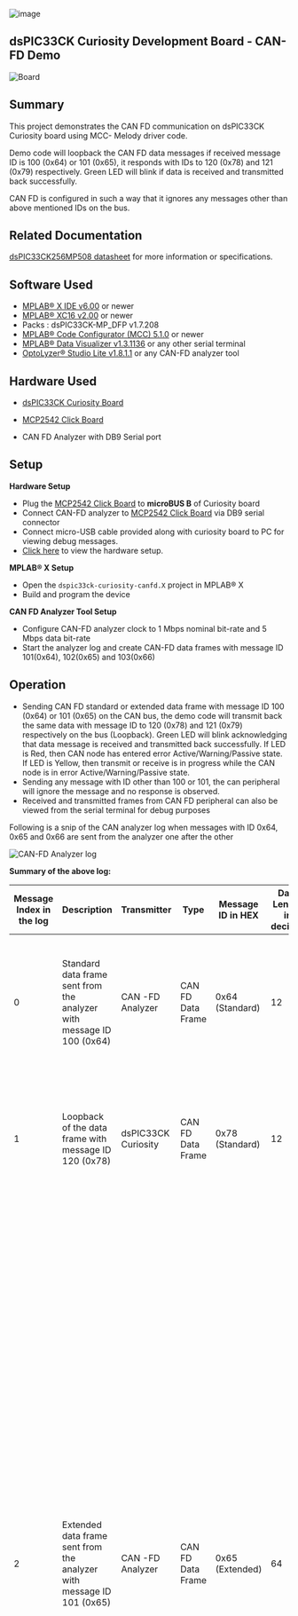 ![image](images/microchip.jpg)

## dsPIC33CK Curiosity Development Board - CAN-FD Demo

![Board](images/board.jpg)

## Summary

This project demonstrates the CAN FD communication on dsPIC33CK Curiosity board using MCC- Melody driver code.

Demo code will loopback the CAN FD data messages if received message ID is 100 (0x64) or 101 (0x65), it responds with IDs to 120 (0x78) and 121 (0x79) respectively. Green LED will blink if data is received and transmitted back successfully.

CAN FD is configured in such a way that it ignores any messages other than above mentioned IDs on the bus.

## Related Documentation

[dsPIC33CK256MP508 datasheet](https://www.microchip.com/dsPIC33CK256MP508) for more information or specifications.

## Software Used

- [MPLAB® X IDE v6.00](http://www.microchip.com/mplab/mplab-x-ide) or newer
- [MPLAB® XC16 v2.00](http://www.microchip.com/mplab/compilers) or newer
- Packs : dsPIC33CK-MP_DFP v1.7.208
- [MPLAB® Code Configurator (MCC) 5.1.0](https://www.microchip.com/mplab/mplab-code-configurator) or newer
- [MPLAB® Data Visualizer v1.3.1136](https://www.microchip.com/en-us/tools-resources/debug/mplab-data-visualizer) or any other serial terminal
- [OptoLyzer® Studio Lite v1.8.1.1](https://www.microchip.com/en-us/tools-resources/develop/k2l-automotive-tools/optolyzer-studio) or any CAN-FD analyzer tool

## Hardware Used

- [dsPIC33CK Curiosity Board](https://www.microchip.com/en-us/development-tool/DM330030#)

- [MCP2542 Click Board](https://www.mikroe.com/mcp2542-click)

- CAN FD Analyzer with DB9 Serial port

## Setup

**Hardware Setup**

- Plug the [MCP2542 Click Board](https://www.mikroe.com/mcp2542-click) to **microBUS B** of Curiosity board
- Connect CAN-FD analyzer to [MCP2542 Click Board](https://www.mikroe.com/mcp2542-click) via DB9 serial connector
- Connect micro-USB cable provided along with curiosity board to PC for viewing debug messages.
- [Click here](images/hardware_setup.jpg) to view the hardware setup.

**MPLAB® X Setup**

- Open the `dspic33ck-curiosity-canfd.X` project in MPLAB® X
- Build and program the device

**CAN FD Analyzer Tool Setup**

- Configure CAN-FD analyzer clock to 1 Mbps nominal bit-rate and 5 Mbps data bit-rate
- Start the analyzer log and create CAN-FD data frames with message ID 101(0x64), 102(0x65) and 103(0x66)

## Operation

- Sending CAN FD standard or extended data frame with message ID 100 (0x64) or 101 (0x65) on the CAN bus, the demo code will transmit back the same data with message ID to 120 (0x78) and 121 (0x79) respectively on the bus (Loopback). Green LED will blink acknowledging that data message is received and transmitted back successfully. If LED is Red, then CAN node has entered error Active/Warning/Passive state. If LED is Yellow, then transmit or receive is in progress while the CAN node is in error Active/Warning/Passive state.
- Sending any message with ID other than 100 or 101, the can peripheral will ignore the message and no response is observed.
- Received and transmitted frames from CAN FD peripheral can also be viewed from the serial terminal for debug purposes

Following is a snip of the CAN analyzer log when messages with ID 0x64, 0x65 and 0x66 are sent from the analyzer one after the other<br>

![CAN-FD Analyzer log](images/analyzer_log.jpg)

**Summary of the above log:**

| Message Index in the log | Description                                                                                                                                   | Transmitter         | Type              | Message ID in HEX | Data Length in decimal | Data in HEX                                                                                                                                                                                     |
| ------------------------ | --------------------------------------------------------------------------------------------------------------------------------------------- | ------------------- | ----------------- | ----------------- | ---------------------- | ----------------------------------------------------------------------------------------------------------------------------------------------------------------------------------------------- |
| 0                        | Standard data frame sent from the analyzer with message ID 100 (0x64)                                                                         | CAN -FD Analyzer    | CAN FD Data Frame | 0x64 (Standard)   | 12                     | 4D 49 43 52 4F 43 48 49 50 00 00 00                                                                                                                                                             |
| 1                        | Loopback of the data frame with message ID 120 (0x78)                                                                                         | dsPIC33CK Curiosity | CAN FD Data Frame | 0x78 (Standard)   | 12                     | 4D 49 43 52 4F 43 48 49 50 00 00 00                                                                                                                                                             |
| 2                        | Extended data frame sent from the analyzer with message ID 101 (0x65)                                                                         | CAN -FD Analyzer    | CAN FD Data Frame | 0x65 (Extended)   | 64                     | 41 42 43 44 45 46 47 48 49 4A 4B 4C 4D 4E 4F 50 51 52 53 54 55 56 57 58 59 5A 20 61 62 63 64 65 66 67 68 69 6A 6B 6C 6D 6E 6F 70 71 72 73 74 75 76 77 78 79 7A 20 31 32 33 34 35 36 37 38 39 30 |
| 3                        | Loopback of the data frame with message ID 121 (0x79)                                                                                         | dsPIC33CK Curiosity | CAN FD Data Frame | 0x79 (Extended)   | 64                     | 41 42 43 44 45 46 47 48 49 4A 4B 4C 4D 4E 4F 50 51 52 53 54 55 56 57 58 59 5A 20 61 62 63 64 65 66 67 68 69 6A 6B 6C 6D 6E 6F 70 71 72 73 74 75 76 77 78 79 7A 20 31 32 33 34 35 36 37 38 39 30 |
| 4                        | Extended data frame sent from the analyzer with message ID 103. This message will be ignored from the curiosity board as per filter settings. | CAN -FD Analyzer    | CAN FD Data Frame | 103 (Extended)    | 12                     | 4D 49 43 52 4F 43 48 49 50 00 00 00                                                                                                                                                             |

## MCC Settings

This application uses **MCC-Melody** framework provided through MCC plugin.The following steps illustrate the settings from MCC-Melody.

**CAN FD Configuration**

- Under `Device Resources` load `CAN FD` driver which auto-loads `CAN1 PLIB` dependency
- Set custom name to `canFdDrv` <br>
  ![custom name](images/can_custom_name.jpg)
- Clock and Nominal Bit-Rate Settings: Set CAN clock to 20 MHz, nominal bit rate to 1Mbps and sample point to 80%<br>
  ![step1-step2](images/step1_step2.jpg)
- Data Bit-Rate Settings: Enable data bit rate, set bit rate to 5Mbps, sample point to 75%. Enable ISO CRC and enable error interrupt <br>
  ![step3-step4](images/step3_step4.jpg)
- FIFO Configuration: Enable TXQ, set depth as 32, payload bytes as 64. Enable FIFO1, set depth as 32, payload bytes as 64 and operation to RX<br>
  ![step5](images/step5.jpg)
- Receive Filter Configuration: Enable Filter0 and type message IDs `0x64, 0x65, 0x64x,0x65x`. This will filter all messages allowing only standard and extended messages with ID 0x64 and 0x65<br>
  ![step6](images/filter.jpg)

**UART Configuration**

- Load UART driver and select `UART1` as dependency
- Make following configurations in UART driver <br>
  ![uart settings](images/uart.jpg)

**PIN Configuration**

- Go to `Pin Grid View`
- CAN FD pins: Select RD9 for CAN1TX and RD12 for CAN1RX
- UART Pins: Select RD4 as U1TX and RD3 as U1RX<br>
  ![pin selection](images/pin_selection.jpg)
- LED Pins: Select RE14 and RE15 as GPIO Output<br>
  ![rgb pin selection](images/rgb_pins.jpg)
- Go to pins table view and change custom name of RE14 to `LED_GREEN` and RE15 to `LED_RED`<br>
  ![rgb custom name](images/rgb_custom_name.jpg)

## OptoLyzer Studio Activity File

If the CAN-FD analyzer uses `OptoLyzer® Studio`, then a pre-configured activity file can be found [here](optolyzerActivityFile/)
